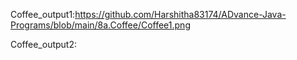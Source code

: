 Coffee_output1:https://github.com/Harshitha83174/ADvance-Java-Programs/blob/main/8a.Coffee/Coffee1.png

Coffee_output2:
